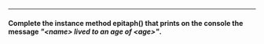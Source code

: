 
***

#### Complete the instance method epitaph() that prints on the console the message *"\<name> lived to an age of \<age>"*.